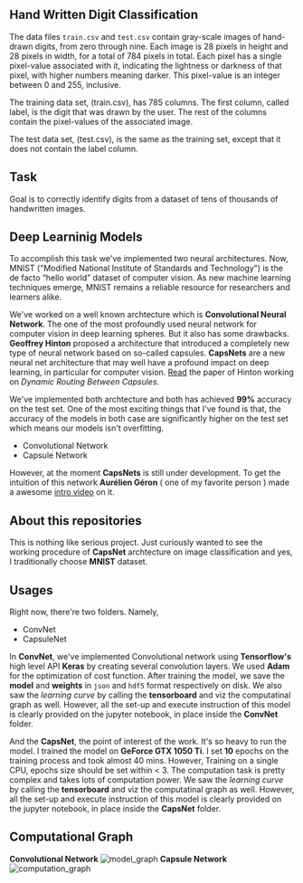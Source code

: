 ## Hand Written Digit Classification

The data files `train.csv` and `test.csv` contain gray-scale images of hand-drawn digits, from zero through nine. Each image is 28 pixels 
in height and 28 pixels in width, for a total of 784 pixels in total. Each pixel has a single pixel-value associated with it, indicating 
the lightness or darkness of that pixel, with higher numbers meaning darker. This pixel-value is an integer between 0 and 255, inclusive.

The training data set, (train.csv), has 785 columns. The first column, called label, is the digit that was drawn by the user. The rest of
the columns contain the pixel-values of the associated image.

The test data set, (test.csv), is the same as the training set, except that it does not contain the label column.

## Task<br>
Goal is to correctly identify digits from a dataset of tens of thousands of handwritten images. 

## Deep Learninig Models<br>
To accomplish this task we've implemented two neural architectures. Now, MNIST ("Modified National Institute of Standards and Technology") is the de facto “hello world” dataset of computer vision. As new machine learning techniques emerge, MNIST remains a reliable resource for researchers and learners alike. 

We've worked on a well known archtecture which is **Convolutional Neural Network**. The one of the most profoundly used neural network for computer vision in deep learning spheres. But it also has some drawbacks. **Geoffrey Hinton** proposed a architecture that introduced a completely new type of neural network based on so-called capsules. **CapsNets** are a new neural net architecture that may well have a profound impact on deep learning, in particular for computer vision. [Read](https://arxiv.org/abs/1710.09829) the paper of Hinton working on *Dynamic Routing Between Capsules*.

We've implemented both archtecture and both has achieved **99%** accuracy on the test set. One of the most exciting things that I've found is that, the accuracy of the models in both case are significantly higher on the test set which means our models isn't overfitting. 

- Convolutional Network
- Capsule Network

However, at the moment **CapsNets** is still under development. To get the intuition of this network **Aurélien Géron** ( one of my favorite person ) made a awesome [intro video](https://www.youtube.com/watch?v=pPN8d0E3900) on it.

## About this repositories<br>
This is nothing like serious project. Just curiously wanted to see the working procedure of **CapsNet** archtecture on image classification and yes, I traditionally choose **MNIST** dataset.

## Usages<br>
Right now, there're two folders. Namely,

- ConvNet
- CapsuleNet

In **ConvNet**, we've implemented Convolutional network using **Tensorflow's** high level API **Keras** by creating several convolution layers. We used **Adam** for the optimization of cost function. After training the model, we save the **model** and **weights** in `json` and `hdf5` format respectively on disk. We also saw the *learning curve* by calling the **tensorboard** and viz the computatinal graph as well. However, all the set-up and execute instruction of this model is clearly provided on the jupyter notebook, in place inside the **ConvNet** folder.

And the **CapsNet**, the point of interest of the work. It's so heavy to run the model. I trained the model on **GeForce GTX 1050 Ti**. I set **10** epochs on the training process and took almost 40 mins. However, Training on a single CPU, epochs size should be set within < 3. The computation task is pretty complex and takes lots of computation power. We saw the *learning curve* by calling the **tensorboard** and viz the computatinal graph as well. However, all the set-up and execute instruction of this model is clearly provided on the jupyter notebook, in place inside the **CapsNet** folder.

## Computational Graph<br>
**Convolutional Network**
![model_graph](https://user-images.githubusercontent.com/17668390/46923691-5e641580-d03d-11e8-91d2-2a1049fb7ce4.png)
**Capsule Network**
![computation_graph](https://user-images.githubusercontent.com/17668390/46923780-dbdc5580-d03e-11e8-85ae-39f92e2dcb88.png)

